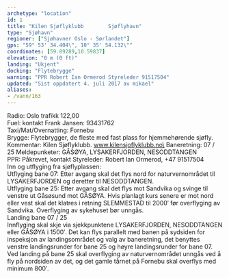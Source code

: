```yaml
---
archetype: "location"
id: 1
title: "Kilen Sjøflyklubb        Sjøflyhavn"
type: "Sjøhavn"
regioner: ["Sjøhavner Oslo - Sørlandet"]
gps: "59° 53' 34.404\", 10° 35' 54.132\""
coordinates: [59.89289,10.59837]
elevation: "0 m (0 ft)"
landing: "Ukjent"
docking: "Flytebrygge"
warning: "PPR Robert Ian Ormerod Styreleder 91517504"
updated: "Sist oppdatert 4. juli 2017 av mikael"
aliases:
- /vann/163
---
```


Radio:  Oslo trafikk 122,00\
Fuel:  kontakt Frank Jansen:  93431762\
Taxi/Mat/Overnatting: Fornebu\
Brygge: Flytebrygger, de fleste med fast plass for hjemmehørende sjøfly.\
Kommentar: Kilen Sjøflyklubb. www.kilensjoflyklubb.no\
Baneretning: 07 / 25  Meldepunketer: GÅSØYA, LYSAKERFJORDEN, NESODDTANGEN\
PPR: Påkrevet, kontakt Styreleder: Robert Ian Ormerod, +47 91517504\
Inn og utflyging fra sjøflyplassen:\
Utflyging bane 07: Etter avgang skal det flys nord for naturvernområdet til LYSAKERFJORDEN og deretter til NESODDTANGEN.\
Utflyging bane 25: Etter avgang skal det flys mot Sandvika og svinge til venstre ut Gåsøsund mot GÅSØYA. Hvis planlagt kurs senere er mot nord eller vest skal det klatres i retning SLEMMESTAD til 2000′ før overflyging av Sandvika. Overflyging av sykehuset bør unngås.\
Landing bane 07 / 25\
Innflyging skal skje via sjekkpunktene LYSAKERFJORDEN, NESODDTANGEN eller GÅSØYA i 1500′. Det kan flys parallelt med banen på sydsiden for inspeksjon av landingsområdet og valg av baneretning, det benyttes venstre landingsrunder for bane 25 og høyre landingsrunder for bane 07. Ved landing på bane 25 skal overflyging av naturvernområdet unngås ved å fly på nordsiden av det, og det gamle tårnet på Fornebu skal overflys med minimum 800′.
